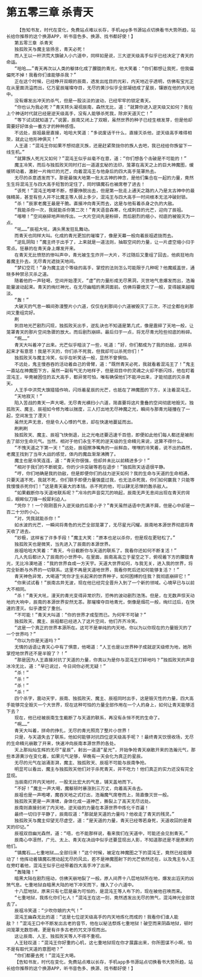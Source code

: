 # 第五零三章 杀青天
        【告知书友，时代在变化，免费站点难以长存，手机app多书源站点切换看书大势所趋，站长给你推荐的这个换源APP，听书音色多、换源、找书都好使！】
       第五零三章 杀青天
       独孤败天与魔主皆扬言，青天必死！
       而人王以一杆洪荒大旗破入小六道中，同样如是说，三大逆天级高手似乎已经决定了青天的命运。
       “哈哈……”青天再次以人类的躯体化成了朦胧的青光，他大笑着：“你们都想让我死，但我偏偏死不掉！我看你们谁能够杀我？”
       正在这个时候，已经睁开双眼的辰南，透发出炫目的光彩，内天地近乎透明，仿佛有宝光正在从里面流溢而出，亿万星辰璀璨夺目，无尽的黄沙似乎全部凝结成了星辰，镶嵌在他的内天地中。
       没有爆发出冲天的杀气，但是一股淡淡的波动，已经牢牢的锁定青天。
       “你也认为我必死？”青天转头凝视辰南，森然无比，道：“就算你进入逆天级又如何？我在上个神话时代就已经是逆天级高手，没有人能够杀死我，除非天道灭亡！”
       “等下试试就知道了。”说罢，辰南又闭上了双眼，虽然世界的种子已经生根发芽，但是他却需要好好体会一番方才的种种感悟。
       不远处，辰祖最是直接，哈哈大笑道：“多说废话干什么，直接灭杀他，逆天级高手难得相聚，就此让他形神俱灭！”
       人王道：“混沌王你如果不想彻底灭族，还是赶紧聚拢你的族人去吧，我已经给你族留下一线生机。”
       “就算族人死光又如何？”混沌王似乎丝毫不在意，道：“你们想各个击破是不可能的！”
       魔主冷笑，而后与独孤败天同时打出一道道玄秘的法印，笼罩在高天之上的巨大神魔图，缓缓转动着，激射一片绚烂的光芒，向着混沌王与他身后的四大高手笼罩热去。
       无尽的杀意透发而下。那是最强大地第一批太古神的神念，是他们集合在一起的力量，竟然生生将混沌王与四大高手短暂的定住了，同时镇魔石也被席卷了进去！
       “该死！”混沌王咆哮不断，想要挣脱出去，但是第一批走上通天之路的人乃是太古神中的最强精英，甚至有些人并不比魔主等人弱上多少，混沌王与四大高手一时间根本无法冲破封锁。
       “杀！”辰家老魔王最是干脆。直接冲向青天而去，这是与他有着杀身之仇的大敌。
       “我能杀你一次，我就能杀你第二次！”青天语音森寒，化成刺目的光芒，迎向了辰祖。
       “喀嚓！”空间崩碎地声响传出。一大片空间先是粉碎，而后剧烈的缩小，彻底的被毁灭为一点。
       “吼……”辰祖大吼，满头黑发狂乱舞动。
       而青天也同样大叫。化成的青光更加的璀璨了，像是天幕一般向着辰祖遮拢而去。
       “逆乱阴阳！”魔主终于出手了，上来就是一道法则，抽取空间的力量，让一片虚空缩小归于零点。狂暴的在青天身上爆发开来。
       在青天无比愤怒的惨叫声中，青光被生生炸开一大片，不过随后又重组了回去，他疯狂地向着魔主扑去。无尽青光遮拢天地间。
       “梦幻空花！”身为魔主这个等级的高手，掌控的法则怎么可能限于几种呢？他魔威盖世，通晓多种禁忌灭杀之道。
       随着他的一声轻喝，空间开始湮灭，“虚”的力量形成无尽黑洞，灭世地气息爆发而出，浩瀚能量波动起来。青天的绚烂神光，在无尽幽暗的黑洞面前。仿佛将要熄灭了一般，变得越来越暗淡。
       “轰！”
       大破灭的气息一瞬间弥漫整片小六道，仅仅在刹那间小六道被毁灭了三次，不过全都在刹那间又重组完好。
       刷
       刺目地光芒剧烈闪现，独孤败天出手，逆乱诀也不知道是第几式，像是震碎了天地一般，让笼罩青天的那片空间急骤的放大。而后剧烈崩碎。最后归于一点，将无尽青光险些彻底的粉碎。
       “啊……”
       青天大叫着冲了出来。光芒似乎暗淡了一些，吼道：“好，你们都成为了我的劲敌，这样杀起来才有意思！我是不灭的，你们杀不死我，但我却可以杀死你们！”
       独孤败天与魔主冷笑，似乎在听笑话一般，显然不曾惧怕。
       不远处，鬼主慢吞吞的活动着自己的骨臂，道：“既然青天必死，我就看着混沌王了！”鬼主一直站在神魔图下方，虽然一副有气无力地样子，但是双目中的灵魂之火却不断闪烁，他在盯着混沌王，毕竟被困住的五大高手，都异常可怕，唯有确保他们不能冲出来，才能彻底的灭杀青天。
       人王手中洪荒大旗猎猎作响，闪烁着星辰的光芒，也抵在了神魔图的下方，关注着混沌王。
       “天地寂灭！”
       陷入苦战的青天一声大喝，无尽青光横扫小六道，简直要将这片重叠的空间彻底地毁灭。独孤败天、魔主、辰祖如今修为难以揣度，三人打出地无尽神魔之光，瞬间与那青光碰撞在了一起，空间发生了湮灭！
       虽然无声无息，但是令人心悸的气息，却在快速地蔓延而出。
       刷刷刷
       独孤败天、魔主、辰祖飞快倒退，比之光电还要迅速千百倍，即便如此他们每人都还是被削去了部分生命元气。当然，相对于他们永生不死的逆天级的生命精元来说，这算不得什么。
       “不愧天道之下第一天！”远处，辰祖擦净嘴角的一丝鲜血，嘿嘿的冷笑着，说不出的森然，老魔王找到了当年大战的感觉，体内的魔血渐渐沸腾了。
       魔主也是冷笑连连，道：“青天你很强，但却并未比以前精进多少！”
       “相对于我们的不断蜕变。你的少许突破等若在退步！”独孤败天话语很平静。
       “哼，你们地确是我的劲敌，但是即便你们的战力逆天如何？我的生命与天道的生命相通，只要天道不死，我就不死，你们联手即便力量强盛过我，也无法杀死我，你们如何赢我？只能等我慢慢杀死你们！”这是青天最大的本钱。杀不死的他，可以肆无忌惮的轰杀敌人。
       “如果截断你与天道地联系呢？”冷冷的声音突兀的响起，辰南无声无息间出现在青天的背后，眼眸似刀锋一般犀利迫人。
       “凭你？！一个刚刚晋升入逆天级的后辈小子？”青天虽然话语中充满不屑，但是心中却是一百二十分的小心。
       “对，凭我就能杀你！”
       如水波的光芒，一瞬间将青色的光芒全部笼罩了，无尽星光闪耀。辰南地本源世界彻底将青天收了进去。
       “妙极，这样省了许多手段！”魔主大笑：“原本也足以杀你，但是现在更轻松了。”
       独孤败天也是微笑，当先进入了辰南的本源世界。
       辰祖哈哈大笑着：“青天，今日截断你与天道的联系了。我看你还如何不断复活！”
       几人先后都计入了辰南的小世界中。在里面，辰南高高立于星空之下，俯视着下方的朦胧青光，无比冷漠地道：“我的世界自成一方天宇。天道大世界如何，与我无关，进入我的世界，将完全斩断与外界的一切联系。这里不再是天道地世界，我看你死后还如何能够复活？！”
       青天神色异常，大喝道“凭你才生长起来的世界种子，如何困缚的住我？我彻底崩碎它！”
       “你来试试看！”辰南古井无波，现在他已经完全晋升入到了一个新的领域。心境早已与以前大不相同。
       “杀！”青天大吼，漫天的青光变得异常炽烈，恐怖的波动剧烈浩荡。但是，在无数声惊天动地的大响中，辰南的本源世界安然无恙。那璀璨夺目地青光，倒像是烟花一般，绚烂过后，在快速的湮灭。似乎遭受了重创。
       “不可能！”青天大叫道：“你的世界才成型而已。为何牢不可破？”
       独孤败天、魔主、辰祖都已经进入了这片空间，他们齐齐冷笑。
       “这是一个真正的世界本源所在。这可不是单纯的内天地，你以为以你现在的力量毁灭的了一个世界吗？”
       “你以为你是天道吗？”
       无情的话语让青天心中有了惧意，他喝道：“人王也是以世界种子成就逆天级修为地，她所掌控地世界还不是半毁了？！”
       “那是因为人王直接对抗了天道的力量，你真以为是你与混沌王打碎地吗？”独孤败天的声音冰冷无比，道：“早已说过，今日间你必死无疑！”
       “杀！”
       “杀！”
       “杀！”
       “杀！”
       四个杀字，震动天宇，辰南、独孤败天、魔主、辰祖同时出手，这是毁灭性的力量，四大高手能够完全毁灭一个大世界，现在这种可怕的力量全部作用在一个人的身上，如何让青天能够活下去？
       现在，他已经被辰南生生截断了与天道的联系，再没有永恒不死的生命了。
       “啊……”
       青天大叫着，拼命的挣扎，无尽的青光照亮了整片小世界！
       只是，与天道失去了联系，他如何能够对抗四位逆天级高手呢？！最终青天饮恨收场，无尽的生命精元崩散了开来，快速冲向辰南本源世界的各处。
       天上那灿灿生辉的无尽“星辰”，射出一道道“星光”，开始争抢青天崩散开来的浩瀚元气，那些本源黄沙在变化着，如果元气足够，早晚有一天会化为真正的星辰。
       无尽的元气在汹涌澎湃，魔主、独孤败天、辰祖不可能与辰南争抢。
       明显可以看出，魔主与独孤败天他们对于杀死青天，并不吃力！他们真正的实力还没有完全显现。
       当辰南打开内天地时，一股无比宏大的气息，铺天盖地而下。
       “不好！”魔主一声大喝，魔躯顿时暴涨到三万丈，向着高天击去。
       辰祖也是一声咆哮，魔吞天地之式打出，浩瀚魔气席卷而上，简直像灭世一般。
       独孤败天更是一声清啸，身体化成一道神芒，撕裂上了高天无尽远处。
       辰南则直接封闭了内天地，逆天级的力量在本源世界中炼化千百遍！
       最终一切归于平静了，辰南叹道：“那就是天道的力量吗？他收走了青天的残灵。”
       独孤败天与魔主仰望无尽虚空，道：“是天道的力量，青天已经等若身死，天道收回的是青天的印记。”
       辰祖双目幽光森然，道：“唔，也不能那样说，看来我们在天道中，可能还会见到青天。”
       辰南心中凛然，广元、太上、青天在决战中似乎还要显现出人影，不知道那还是不是原来的他们。
       “镇魔石……七重地狱……全部归来！”这个时候，被定在神魔图之下的混沌王，竟然已经能够动了！他挥动着镇魔石搅动起无尽的风云，若不是神魔图射下的光芒依然还在，以及鬼主与人王在旁盯着他，混沌王似乎已经带着四大高手冲了出来。
       “轰隆隆！”
       暗黑大陆在剧烈摇动，仿佛天崩地裂了一般。原人间界十八层地狱所在地，爆发出滔天的凶煞气息。七重地狱自暗黑大陆的地下冲天而下，撞入了小六道中。
       十八层地狱，原来只有七层是最为可怕的，是混沌王等人布下的，现在被他召唤而来。
       “七重地狱，我炼化你们七人！”混沌王在这一刻，竟然透发出无尽的煞气，混沌神光全部敛去了。
       辰祖冷笑道：“少吹你娘的大气！”
       混沌王幽森无比的道：“这是七位逆天级高手的内天地炼化而成的！我看你们谁人能敌？！”混沌王口中不断发出古老的音节，他在以秘法祭炼七重地狱！破空而来阴森地狱，顿时间笼罩无数怨魂，更是有许多古老的咒文浮现而出。
       这让辰南、人王、独孤败天等人不得不重视。
       人王轻叹道：“混沌王你好重的心机，这七重地狱现在你才展露出来，你所图谋不小啊，怕不是有取代天道的意图吧？”
       “你们都要去死！”混沌王大喝。
       【告知书友，时代在变化，免费站点难以长存，手机app多书源站点切换看书大势所趋，站长给你推荐的这个换源APP，听书音色多、换源、找书都好使！】